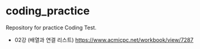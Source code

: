 # coding_practice
Repository for practice Coding Test.

- 02강 (배열과 연결 리스트)
https://www.acmicpc.net/workbook/view/7287
